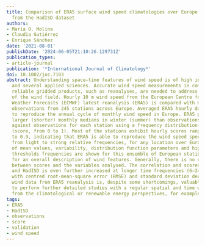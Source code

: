 ```yaml
---
title: Comparison of ERA5 surface wind speed climatologies over Europe with observations
  from the HadISD dataset
authors:
- María O. Molina
- Claudia Gutiérrez
- Enrique Sánchez
date: '2021-08-01'
publishDate: '2024-06-05T21:10:26.129731Z'
publication_types:
- article-journal
publication: '*International Journal of Climatology*'
doi: 10.1002/joc.7103
abstract: Understanding space–time features of wind speed is of high interest in meteorology
  and several applied sciences. Accurate wind speed measurements in combination with
  reliable gridded products, such as reanalyses, are needed to address the main characteristics
  of the wind field. Hourly 10 m wind speed from the European Centre for Medium-Range
  Weather Forecasts (ECMWF) latest reanalysis (ERA5) is compared with HadISD wind
  observations from 245 stations across Europe. Averaged ERA5 hourly data is able
  to reproduce the annual cycle of monthly wind speed in Europe. ERA5 presents slightly
  larger (shorter) monthly medians in winter (summer) than observations. ERA5 is compared
  against observations for each station using a frequency distribution-based score
  (score, from 0 to 1). Most of the stations exhibit hourly scores ranging from 0.8
  to 0.9, indicating that ERA5 is able to reproduce the wind speed spectrum range,
  from light to strong relative frequencies, for any location over Europe. Ranges
  of mean values, variability, distribution function parameters and high or low wind
  thresholds frequencies are shown for this ensemble of European stations, allowing
  for an overall description of wind features. Generally, there is no clear relationship
  between scores and the variables analysed. The correlation and scores between ERA5
  and HadISD is even further increased at longer time frequencies (6–24 hourly), together
  with centred root-mean-square error (RMSE) and standard deviation decreases. Hourly
  wind data from ERA5 reanalysis is, despite some shortcomings, valuable information
  to perform further detailed studies with a regular spatial and time wind distribution,
  from the climatological or renewable energy perspectives, for example.
tags:
- ERA5
- HadISD
- observations
- score
- validation
- wind speed
---
```

